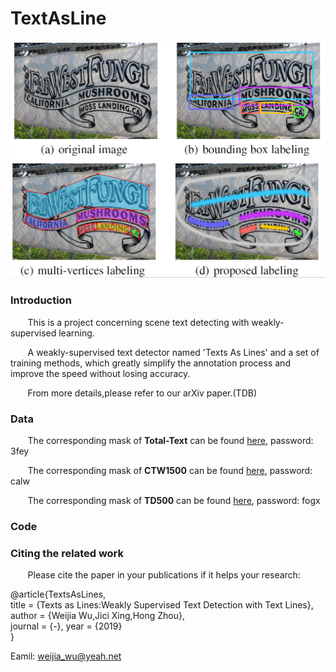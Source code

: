 # TextAsLine


![Alt text](https://github.com/weijiawu/TextAsLine/blob/master/1567769143(1).png)
### Introduction
&#160;&#160;&#160;&#160; &#160;&#160;This is a project concerning scene text detecting with  weakly-supervised learning.

&#160;&#160;&#160;&#160; &#160;&#160;A weakly-supervised text detector named 'Texts As Lines' and a set of training methods, which greatly simplify the annotation process and improve the speed without losing accuracy.

&#160;&#160;&#160;&#160; &#160;&#160;From more details,please refer to our arXiv paper.(TDB)


### Data

&#160;&#160;&#160;&#160; &#160;&#160;The corresponding mask of **Total-Text** can be found [here](https://pan.baidu.com/s/1IclzLz8eR1QasHGC4VNCqQ ),  password:   3fey 

&#160;&#160;&#160;&#160; &#160;&#160;The corresponding mask of **CTW1500** can be found [here](https://pan.baidu.com/s/1MTyTxFqtIwoXFSAnmuQ9Yw  ),  password:   calw 

&#160;&#160;&#160;&#160; &#160;&#160;The corresponding mask of **TD500** can be found [here](https://pan.baidu.com/s/1Tdd6CYILtXRP9LbuOdeWHA ),  password:   fogx 


### Code



### Citing the related work

&#160;&#160;&#160;&#160; &#160;&#160;Please cite the paper in your publications if it helps your research:

@article{TextsAsLines,  
 title = {Texts as Lines:Weakly Supervised Text Detection with Text Lines},  
 author = {Weijia Wu,Jici Xing,Hong Zhou},  
 journal = {-}, 
 year = {2019}  
}  


Eamil: weijia_wu@yeah.net